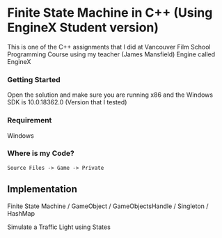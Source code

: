# Finite State Machine in C++ (Using EngineX Student version)

This is one of the C++ assignments that I did at Vancouver Film School Programming Course using my teacher (James Mansfield) Engine called EngineX

### Getting Started

Open the solution and make sure you are running x86 and the Windows SDK is 10.0.18362.0 (Version that I tested)

### Requirement

Windows

### Where is my Code?

```
Source Files -> Game -> Private
```

## Implementation 

Finite State Machine / GameObject / GameObjectsHandle / Singleton / HashMap

Simulate a Traffic Light using States
